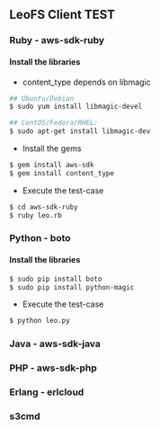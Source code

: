 ## LeoFS Client TEST

### Ruby - aws-sdk-ruby
#### Install the libraries

* content_type depends on libmagic

```bash
## Ubuntu/Debian
$ sudo yum install libmagic-devel

## CentOS/Fedora/RHEL: 
$ sudo apt-get install libmagic-dev
```

* Install the gems

```bash
$ gem install aws-sdk
$ gem install content_type
```

* Execute the test-case

```bash
$ cd aws-sdk-ruby
$ ruby leo.rb
``` 

### Python - boto
#### Install the libraries

```bash
$ sudo pip install boto
$ sudo pip install python-magic
```

* Execute the test-case

```bash
$ python leo.py
```

### Java - aws-sdk-java

### PHP - aws-sdk-php

### Erlang - erlcloud

### s3cmd
